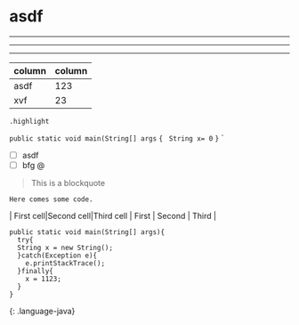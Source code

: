 # asdf


* * *

- - -

_ _ _
| column | column |
|--------|--------|
|asdf        |    123    |
|xvf        |    23    |

``.highlight``

`public static void main(String[] args`
`{`
` String x= 0`
`}`
`

- [ ] asdf
- [ ] bfg
@[](a123)

> This is a blockquote

~~~~~~~~
Here comes some code.
~~~~~~~~

| First cell|Second cell|Third cell
| First | Second | Third |

~~~
public static void main(String[] args){
  try{
  String x = new String();
  }catch(Exception e){
    e.printStackTrace();
  }finally{
    x = 1123;
  }
}
~~~
{: .language-java}
